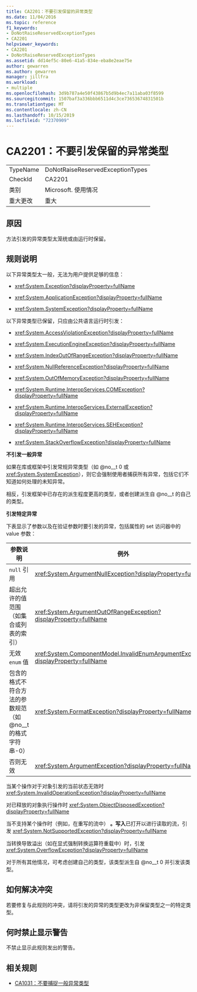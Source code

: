 ```yaml
---
title: CA2201：不要引发保留的异常类型
ms.date: 11/04/2016
ms.topic: reference
f1_keywords:
- DoNotRaiseReservedExceptionTypes
- CA2201
helpviewer_keywords:
- CA2201
- DoNotRaiseReservedExceptionTypes
ms.assetid: dd14ef5c-80e6-41a5-834e-eba8e2eae75e
author: gewarren
ms.author: gewarren
manager: jillfra
ms.workload:
- multiple
ms.openlocfilehash: 3d9b787a4e50f43867b5d9b4ec7a11aba03f8599
ms.sourcegitcommit: 1507baf3a336bbb6511d4c3ce73653674831501b
ms.translationtype: MT
ms.contentlocale: zh-CN
ms.lasthandoff: 10/15/2019
ms.locfileid: "72370909"
---
```

# <a name="ca2201-do-not-raise-reserved-exception-types"></a>CA2201：不要引发保留的异常类型

|||
|-|-|
|TypeName|DoNotRaiseReservedExceptionTypes|
|CheckId|CA2201|
|类别|Microsoft. 使用情况|
|重大更改|重大|

## <a name="cause"></a>原因

方法引发的异常类型太笼统或由运行时保留。

## <a name="rule-description"></a>规则说明

以下异常类型太一般，无法为用户提供足够的信息：

- <xref:System.Exception?displayProperty=fullName>

- <xref:System.ApplicationException?displayProperty=fullName>

- <xref:System.SystemException?displayProperty=fullName>

以下异常类型已保留，只应由公共语言运行时引发：

- <xref:System.AccessViolationException?displayProperty=fullName>

- <xref:System.ExecutionEngineException?displayProperty=fullName>

- <xref:System.IndexOutOfRangeException?displayProperty=fullName>

- <xref:System.NullReferenceException?displayProperty=fullName>

- <xref:System.OutOfMemoryException?displayProperty=fullName>

- <xref:System.Runtime.InteropServices.COMException?displayProperty=fullName>

- <xref:System.Runtime.InteropServices.ExternalException?displayProperty=fullName>

- <xref:System.Runtime.InteropServices.SEHException?displayProperty=fullName>

- <xref:System.StackOverflowException?displayProperty=fullName>

**不引发一般异常**

如果在库或框架中引发常规异常类型（如 @no__t 0 或 <xref:System.SystemException>），则它会强制使用者捕获所有异常，包括它们不知道如何处理的未知异常。

相反，引发框架中已存在的派生程度更高的类型，或者创建派生自 @no__t 的自己的类型。

**引发特定异常**

下表显示了参数以及在验证参数时要引发的异常，包括属性的 set 访问器中的 value 参数：

|参数说明|例外|
|---------------------------|---------------|
|`null` 引用|<xref:System.ArgumentNullException?displayProperty=fullName>|
|超出允许的值范围（如集合或列表的索引）|<xref:System.ArgumentOutOfRangeException?displayProperty=fullName>|
|无效 `enum` 值|<xref:System.ComponentModel.InvalidEnumArgumentException?displayProperty=fullName>|
|包含的格式不符合方法的参数规范（如 @no__t 的格式字符串-0）|<xref:System.FormatException?displayProperty=fullName>|
|否则无效|<xref:System.ArgumentException?displayProperty=fullName>|

当某个操作对于对象引发的当前状态无效时 <xref:System.InvalidOperationException?displayProperty=fullName>

对已释放的对象执行操作时 <xref:System.ObjectDisposedException?displayProperty=fullName>

当不支持某个操作时（例如，在重写的流中） **。写入**已打开以进行读取的流，引发 <xref:System.NotSupportedException?displayProperty=fullName>

当转换导致溢出（如在显式强制转换运算符重载中）时，引发 <xref:System.OverflowException?displayProperty=fullName>

对于所有其他情况，可考虑创建自己的类型，该类型派生自 @no__t 0 并引发该类型。

## <a name="how-to-fix-violations"></a>如何解决冲突

若要修复与此规则的冲突，请将引发的异常的类型更改为非保留类型之一的特定类型。

## <a name="when-to-suppress-warnings"></a>何时禁止显示警告

不禁止显示此规则发出的警告。

## <a name="related-rules"></a>相关规则

- [CA1031：不要捕捉一般异常类型](../code-quality/ca1031-do-not-catch-general-exception-types.md)
